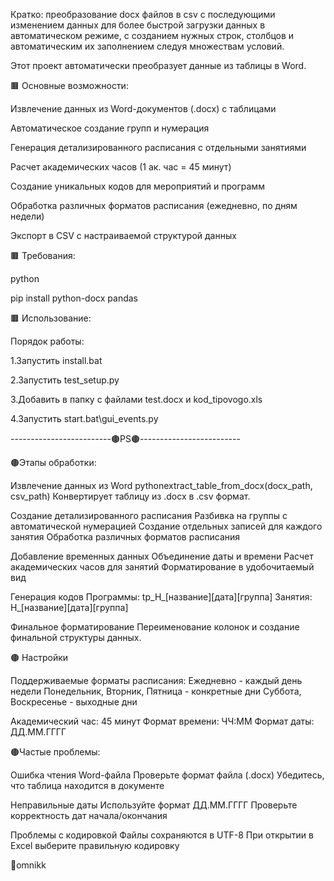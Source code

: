 
Кратко: преобразование docx файлов в csv с последующими изменением данных для более быстрой загрузки данных в автоматическом режиме, с созданием нужных строк, столбцов и автоматическим их заполнением следуя множествам условий.

Этот проект автоматически преобразует данные из таблицы в Word.

🟫 Основные возможности:

Извлечение данных из Word-документов (.docx) с таблицами

Автоматическое создание групп и нумерация

Генерация детализированного расписания с отдельными занятиями

Расчет академических часов (1 ак. час = 45 минут)

Создание уникальных кодов для мероприятий и программ

Обработка различных форматов расписания (ежедневно, по дням недели)

Экспорт в CSV с настраиваемой структурой данных

🟫 Требования:

python

pip install python-docx pandas

🟫 Использование:

Порядок работы:

1.Запустить install.bat

2.Запустить test_setup.py

3.Добавить в папку с файлами test.docx и kod_tipovogo.xls

4.Запустить start.bat\gui_events.py

-------------------------🟤PS🟤-------------------------

🟤Этапы обработки:

Извлечение данных из Word pythonextract_table_from_docx(docx_path, csv_path) Конвертирует таблицу из .docx в .csv формат.

Создание детализированного расписания Разбивка на группы с автоматической нумерацией Создание отдельных записей для каждого занятия Обработка различных форматов расписания

Добавление временных данных Объединение даты и времени Расчет академических часов для занятий Форматирование в удобочитаемый вид

Генерация кодов Программы: tp_H_[название][дата][группа] Занятия: H_[название][дата][группа]

Финальное форматирование Переименование колонок и создание финальной структуры данных.

🟤 Настройки

Поддерживаемые форматы расписания: Ежедневно - каждый день недели Понедельник, Вторник, Пятница - конкретные дни Суббота, Воскресенье - выходные дни

Академический час: 45 минут Формат времени: ЧЧ:ММ Формат даты: ДД.ММ.ГГГГ

🟤Частые проблемы:

Ошибка чтения Word-файла Проверьте формат файла (.docx) Убедитесь, что таблица находится в документе

Неправильные даты Используйте формат ДД.ММ.ГГГГ Проверьте корректность дат начала/окончания

Проблемы с кодировкой Файлы сохраняются в UTF-8 При открытии в Excel выберите правильную кодировку


🐤omnikk
